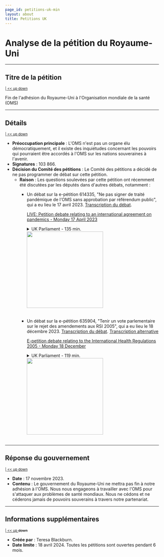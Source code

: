 ```yaml
---
page_id: petitions-uk-min
layout: about
title: Petitions UK
---
```


# Analyse de la pétition du Royaume-Uni


---
## Titre de la pétition
<!-- #region -->
<!-- @#titre-de-la-pétition -->
<sup>[ | ](#analyse-de-la-pétition-du-royaume-uni)[ << ](#table-of-contents)[ up ](#table-of-contents)[ down ](#détails)</sup>
<!-- #endregion -->
Fin de l'adhésion du Royaume-Uni à l'Organisation mondiale de la santé (OMS)

---
## Détails
<!-- #region -->
<!-- @#détails -->
<sup>[ | ](#analyse-de-la-pétition-du-royaume-uni)[ << ](#table-of-contents)[ up ](#titre-de-la-pétition)[ down ](#réponse-du-gouvernement)</sup>
<!-- #endregion -->
- **Préoccupation principale** : L'OMS n'est pas un organe élu démocratiquement, et il existe des inquiétudes concernant les pouvoirs qui pourraient être accordés à l'OMS sur les nations souveraines à l'avenir.
- **Signatures** : 103 866.
- **Décision du Comité des pétitions** : Le Comité des pétitions a décidé de ne pas programmer de débat sur cette pétition.
  - **Raison** : Les questions soulevées par cette pétition ont récemment été discutées par les députés dans d'autres débats, notamment :
    - Un débat sur la e-pétition 614335, "Ne pas signer de traité pandémique de l'OMS sans approbation par référendum public", qui a eu lieu le 17 avril 2023. [Transcription du débat](https://hansard.parliament.uk/commons/2023-04-17/debates/12BE683F-A25C-46E5-9FE9-B9C12CCDA9B7/PandemicPreventionPreparednessAndResponseInternationalAgreement).

      [LIVE: Petition debate relating to an international agreement on pandemics - Monday 17 April 2023](https://www.youtube.com/watch?v=T4XIl4kwynE)
      <!-- #region -->
      <details> <summary>
      UK Parliament - 135 min.
      <br/>
      <image src="https://i.ytimg.com/vi/T4XIl4kwynE/maxresdefault.jpg" width=250/>
      </summary>
      <image src="https://i.ytimg.com/vi/T4XIl4kwynE/maxresdefault.jpg"/>
      </details> <br/>

      <!-- #endregion -->

    - Un débat sur la e-pétition 635904, "Tenir un vote parlementaire sur le rejet des amendements aux RSI 2005", qui a eu lieu le 18 décembre 2023. [Transcription du débat](https://hansard.parliament.uk/commons/2023-12-18/debates/945EBBB4-D052-4CF7-8109-B39FF7FF919D/InternationalHealthRegulations2005).
    [Transcription alternative](https://www.theyworkforyou.com/whall/?id=2023-12-18a.419.0)

      [E-petition debate relating to the International Health Regulations 2005 - Monday 18 December](https://www.youtube.com/watch?v=xAs1cmIPXoc)
      <!-- #region -->
      <details> <summary>
      UK Parliament - 119 min.
      <br/>
      <image src="https://i.ytimg.com/vi/xAs1cmIPXoc/maxresdefault.jpg" width=250/>
      </summary>
      <image src="https://i.ytimg.com/vi/xAs1cmIPXoc/maxresdefault.jpg"/>
      </details> <br/>

      <!-- #endregion -->

---
## Réponse du gouvernement
<!-- #region -->
<!-- @#réponse-du-gouvernement -->
<sup>[ | ](#analyse-de-la-pétition-du-royaume-uni)[ << ](#table-of-contents)[ up ](#détails)[ down ](#informations-supplémentaires)</sup>
<!-- #endregion -->
- **Date** : 17 novembre 2023.
- **Contenu** : Le gouvernement du Royaume-Uni ne mettra pas fin à notre adhésion à l'OMS. Nous nous engageons à travailler avec l'OMS pour s'attaquer aux problèmes de santé mondiaux. Nous ne cédons et ne céderons jamais de pouvoirs souverains à travers notre partenariat.

---
## Informations supplémentaires
<!-- #region -->
<!-- @#informations-supplémentaires -->
<sup>[ | ](#analyse-de-la-pétition-du-royaume-uni)[ << ](#table-of-contents)[ up ](#réponse-du-gouvernement) ~~down~~</sup>
<!-- #endregion -->
- **Créée par** : Teresa Blackburn.
- **Date limite** : 18 avril 2024. Toutes les pétitions sont ouvertes pendant 6 mois.

